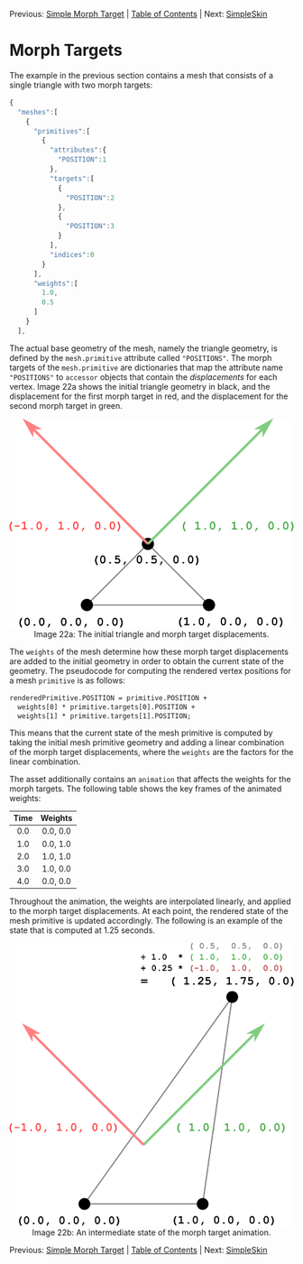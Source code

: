 Previous: [Simple Morph Target](gltfTutorial_017_SimpleMorphTarget.md) | [Table of Contents](README.md) | Next: [SimpleSkin](gltfTutorial_019_SimpleSkin.md)

# Morph Targets

The example in the previous section contains a mesh that consists of a single triangle with two morph targets:

```javascript
{
  "meshes":[
    {
      "primitives":[
        {
          "attributes":{
            "POSITION":1
          },
          "targets":[
            {
              "POSITION":2
            },
            {
              "POSITION":3
            }
          ],
          "indices":0
        }
      ],
      "weights":[
        1.0,
        0.5
      ]
    }
  ],
```


The actual base geometry of the mesh, namely the triangle geometry, is defined by the `mesh.primitive` attribute called `"POSITIONS"`. The morph targets of the `mesh.primitive` are dictionaries that map the attribute name `"POSITIONS"` to `accessor` objects that contain the *displacements* for each vertex. Image 22a shows the initial triangle geometry in black, and the displacement for the first morph target in red, and the displacement for the second morph target in green.

<p align="center">
<img src="images/simpleMorphInitial.png" /><br>
<a name="simpleMorphInitial-png"></a>Image 22a: The initial triangle and morph target displacements.
</p>

The `weights` of the mesh determine how these morph target displacements are added to the initial geometry in order to obtain the current state of the geometry. The pseudocode for computing the rendered vertex positions for a mesh `primitive` is as follows:
```
renderedPrimitive.POSITION = primitive.POSITION + 
  weights[0] * primitive.targets[0].POSITION +
  weights[1] * primitive.targets[1].POSITION;
```

This means that the current state of the mesh primitive is computed by taking the initial mesh primitive geometry and adding a linear combination of the morph target displacements, where the `weights` are the factors for the linear combination.

The asset additionally contains an `animation` that affects the weights for the morph targets. The following table shows the key frames of the animated weights:

| Time | Weights   |
|:----:|:---------:|
|  0.0 | 0.0, 0.0  |
|  1.0 | 0.0, 1.0  |
|  2.0 | 1.0, 1.0  |
|  3.0 | 1.0, 0.0  |
|  4.0 | 0.0, 0.0  |


Throughout the animation, the weights are interpolated linearly, and applied to the morph target displacements. At each point, the rendered state of the mesh primitive is updated accordingly. The following is an example of the state that is computed at 1.25 seconds.

<p align="center">
<img src="images/simpleMorphIntermediate.png" /><br>
<a name="simpleMorphIntermediate-png"></a>Image 22b: An intermediate state of the morph target animation.
</p>




Previous: [Simple Morph Target](gltfTutorial_017_SimpleMorphTarget.md) | [Table of Contents](README.md) | Next: [SimpleSkin](gltfTutorial_019_SimpleSkin.md)







